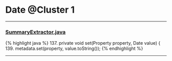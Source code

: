 # Date @Cluster 1

***

### [SummaryExtractor.java](https://searchcode.com/codesearch/view/111785558/)
{% highlight java %}
137. private void set(Property property, Date value) {
139.         metadata.set(property, value.toString());
{% endhighlight %}

***

